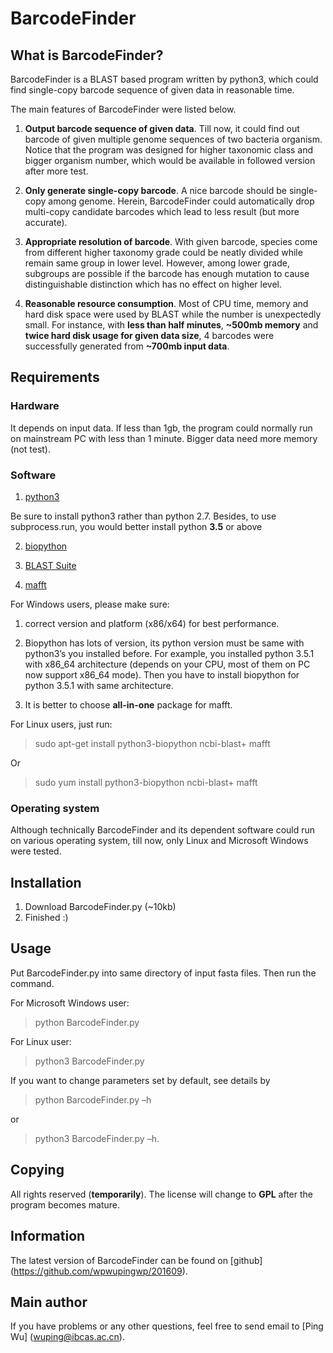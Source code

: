 ﻿# BarcodeFinder

## What is BarcodeFinder? 

BarcodeFinder is a BLAST based program written by python3, which could find single-copy barcode sequence of given data in reasonable time.

The main features of BarcodeFinder were listed below.

1. **Output barcode sequence of given data**. Till now, it could find out barcode of given multiple genome sequences of two bacteria organism. Notice that the program was designed for higher taxonomic class and bigger organism number, which would be available in followed version after more test.

2. **Only generate single-copy barcode**. A nice barcode should be single-copy among genome. Herein, BarcodeFinder could automatically drop multi-copy candidate barcodes which lead to less result (but more accurate). 

3. **Appropriate resolution of barcode**. With given barcode, species come from different higher taxonomy grade could be neatly divided while remain same group in lower level. However, among lower grade, subgroups are possible if the barcode has enough mutation to cause distinguishable distinction which has no effect on higher level.

4. **Reasonable resource consumption**. Most of CPU time, memory and hard disk space were used by BLAST while the number is unexpectedly small. For instance, with **less than half minutes**, **~500mb memory** and **twice hard disk usage for given data size**, 4 barcodes were successfully generated from **~700mb input data**.

## Requirements

### Hardware

It depends on input data. If less than 1gb, the program could normally run on mainstream PC with less than 1 minute. Bigger data need more memory (not test).

### Software
1. [python3](https://www.python.org/downloads/)

Be sure to install python3 rather than python 2.7. Besides, to use subprocess.run, you would better install python **3.5** or above

2. [biopython](http://biopython.org/wiki/Download)

3. [BLAST Suite](https://blast.ncbi.nlm.nih.gov/Blast.cgi?PAGE_TYPE=BlastDocs&DOC_TYPE=Download)

4. [mafft](http://mafft.cbrc.jp/alignment/software/)

For Windows users, please make sure:

1. correct version and platform (x86/x64) for best performance. 

2. Biopython has lots of version,  its python version must be same with python3’s you installed before. For example, you installed python 3.5.1 with x86_64 architecture (depends on your CPU, most of them on PC now support x86_64 mode). Then you have to install biopython for python 3.5.1 with same architecture.

3. It is better to choose **all-in-one** package for mafft.

For Linux users, just run:

>sudo apt-get install python3-biopython ncbi-blast+ mafft

Or

>sudo yum install python3-biopython ncbi-blast+ mafft

### Operating system

Although technically BarcodeFinder and its dependent software could run on various operating system, till now, only Linux and Microsoft Windows were tested.

## Installation

1. Download BarcodeFinder.py (~10kb)
2. Finished :)

## Usage

Put BarcodeFinder.py into same directory of input fasta files. Then run the command.

For Microsoft Windows user:

>python BarcodeFinder.py 

For Linux user:

>python3 BarcodeFinder.py

If you want to change parameters set by default, see details by 

>python BarcodeFinder.py –h 

or 

>python3 BarcodeFinder.py –h.

## Copying ##

All rights reserved (**temporarily**). The license will change to **GPL** after the program becomes mature.

## Information ##

The latest version of BarcodeFinder can be found on [github] (https://github.com/wpwupingwp/201609).

## Main author 

If you have problems or any other questions, feel free to send email to [Ping Wu] (wuping@ibcas.ac.cn).
